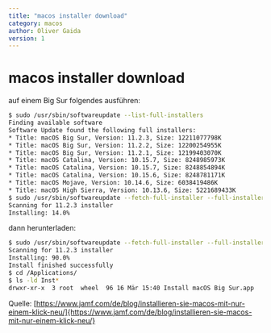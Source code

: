 ```yaml
---
title: "macos installer download" 
category: macos
author: Oliver Gaida
version: 1
---
```


# macos installer download

auf einem Big Sur folgendes ausführen:

```bash
$ sudo /usr/sbin/softwareupdate --list-full-installers
Finding available software
Software Update found the following full installers:
* Title: macOS Big Sur, Version: 11.2.3, Size: 12211077798K
* Title: macOS Big Sur, Version: 11.2.2, Size: 12200254955K
* Title: macOS Big Sur, Version: 11.2.1, Size: 12199403070K
* Title: macOS Catalina, Version: 10.15.7, Size: 8248985973K
* Title: macOS Catalina, Version: 10.15.7, Size: 8248854894K
* Title: macOS Catalina, Version: 10.15.6, Size: 8248781171K
* Title: macOS Mojave, Version: 10.14.6, Size: 6038419486K
* Title: macOS High Sierra, Version: 10.13.6, Size: 5221689433K
$ sudo /usr/sbin/softwareupdate --fetch-full-installer --full-installer-version 11.2.3 --verbose
Scanning for 11.2.3 installer
Installing: 14.0%
```

dann herunterladen:

```bash
$ sudo /usr/sbin/softwareupdate --fetch-full-installer --full-installer-version 11.2.3 --verbose
Scanning for 11.2.3 installer
Installing: 90.0%
Install finished successfully
$ cd /Applications/
$ ls -ld Inst*
drwxr-xr-x  3 root  wheel  96 16 Mär 15:40 Install macOS Big Sur.app
```

Quelle: [https://www.jamf.com/de/blog/installieren-sie-macos-mit-nur-einem-klick-neu/]{https://www.jamf.com/de/blog/installieren-sie-macos-mit-nur-einem-klick-neu/}